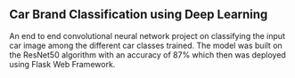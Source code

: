 ## Car Brand Classification using Deep Learning
An end to end convolutional neural network project on classifying the input car image among the different car classes trained. The model was built on the ResNet50 algorithm with an accuracy of 87% which then was deployed using Flask Web Framework. 

